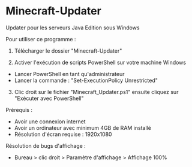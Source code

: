 # Minecraft-Updater
Updater pour les serveurs Java Edition sous Windows

Pour utiliser ce programme :
1) Télécharger le dossier "Minecraft-Updater"

2) Activer l'exécution de scripts PowerShell sur votre machine Windows
- Lancer PowerShell en tant qu'administrateur
- Lancer la commande : "Set-ExecutionPolicy Unrestricted"
     
3) Clic droit sur le fichier "Minecraft_Updater.ps1" ensuite cliquez sur "Exécuter avec PowerShell"

Prérequis :
- Avoir une connexion internet
- Avoir un ordinateur avec minimum 4GB de RAM installé
- Résolution d'écran requise : 1920x1080

Résolution de bugs d'affichage :
- Bureau > clic droit > Paramètre d'affichage > Affichage 100%
